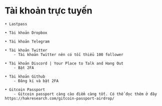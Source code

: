# Tài khoản trực tuyến

	• Lastpass

	• Tài khoản Dropbox

	• Tài khoản Telegram

	• Tài khoản Twitter
		- Tài khoản Twitter nên có tối thiểu 100 follower

	• Tài khoản Discord | Your Place to Talk and Hang Out
		- Bật 2FA

	• Tài khoản Github
		- Đăng kí và bật 2FA

	• Gitcoin Passport
		- Gitcoin passport càng cào điểm càng tốt. Có thể đọc thêm ở đây https://hakresearch.com/gitcoin-passport-airdrop/
